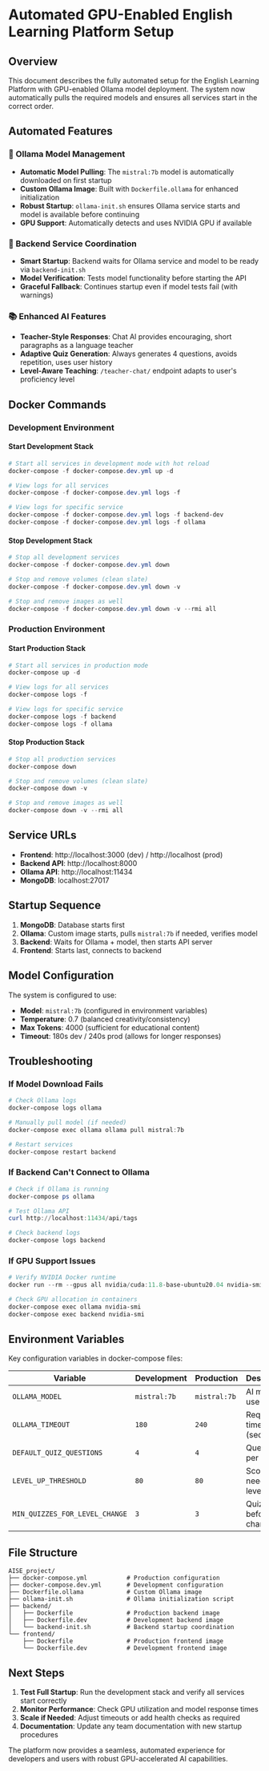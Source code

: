 # Automated GPU-Enabled English Learning Platform Setup

## Overview

This document describes the fully automated setup for the English Learning Platform with GPU-enabled Ollama model deployment. The system now automatically pulls the required models and ensures all services start in the correct order.

## Automated Features

### 🤖 Ollama Model Management
- **Automatic Model Pulling**: The `mistral:7b` model is automatically downloaded on first startup
- **Custom Ollama Image**: Built with `Dockerfile.ollama` for enhanced initialization
- **Robust Startup**: `ollama-init.sh` ensures Ollama service starts and model is available before continuing
- **GPU Support**: Automatically detects and uses NVIDIA GPU if available

### 🔄 Backend Service Coordination
- **Smart Startup**: Backend waits for Ollama service and model to be ready via `backend-init.sh`
- **Model Verification**: Tests model functionality before starting the API
- **Graceful Fallback**: Continues startup even if model tests fail (with warnings)

### 📚 Enhanced AI Features
- **Teacher-Style Responses**: Chat AI provides encouraging, short paragraphs as a language teacher
- **Adaptive Quiz Generation**: Always generates 4 questions, avoids repetition, uses user history
- **Level-Aware Teaching**: `/teacher-chat/` endpoint adapts to user's proficiency level

## Docker Commands

### Development Environment

#### Start Development Stack
```powershell
# Start all services in development mode with hot reload
docker-compose -f docker-compose.dev.yml up -d

# View logs for all services
docker-compose -f docker-compose.dev.yml logs -f

# View logs for specific service
docker-compose -f docker-compose.dev.yml logs -f backend-dev
docker-compose -f docker-compose.dev.yml logs -f ollama
```

#### Stop Development Stack
```powershell
# Stop all development services
docker-compose -f docker-compose.dev.yml down

# Stop and remove volumes (clean slate)
docker-compose -f docker-compose.dev.yml down -v

# Stop and remove images as well
docker-compose -f docker-compose.dev.yml down -v --rmi all
```

### Production Environment

#### Start Production Stack
```powershell
# Start all services in production mode
docker-compose up -d

# View logs for all services
docker-compose logs -f

# View logs for specific service
docker-compose logs -f backend
docker-compose logs -f ollama
```

#### Stop Production Stack
```powershell
# Stop all production services
docker-compose down

# Stop and remove volumes (clean slate)
docker-compose down -v

# Stop and remove images as well
docker-compose down -v --rmi all
```

## Service URLs

- **Frontend**: http://localhost:3000 (dev) / http://localhost (prod)
- **Backend API**: http://localhost:8000
- **Ollama API**: http://localhost:11434
- **MongoDB**: localhost:27017

## Startup Sequence

1. **MongoDB**: Database starts first
2. **Ollama**: Custom image starts, pulls `mistral:7b` if needed, verifies model
3. **Backend**: Waits for Ollama + model, then starts API server
4. **Frontend**: Starts last, connects to backend

## Model Configuration

The system is configured to use:
- **Model**: `mistral:7b` (configured in environment variables)
- **Temperature**: 0.7 (balanced creativity/consistency)
- **Max Tokens**: 4000 (sufficient for educational content)
- **Timeout**: 180s dev / 240s prod (allows for longer responses)

## Troubleshooting

### If Model Download Fails
```powershell
# Check Ollama logs
docker-compose logs ollama

# Manually pull model (if needed)
docker-compose exec ollama ollama pull mistral:7b

# Restart services
docker-compose restart backend
```

### If Backend Can't Connect to Ollama
```powershell
# Check if Ollama is running
docker-compose ps ollama

# Test Ollama API
curl http://localhost:11434/api/tags

# Check backend logs
docker-compose logs backend
```

### If GPU Support Issues
```powershell
# Verify NVIDIA Docker runtime
docker run --rm --gpus all nvidia/cuda:11.8-base-ubuntu20.04 nvidia-smi

# Check GPU allocation in containers
docker-compose exec ollama nvidia-smi
docker-compose exec backend nvidia-smi
```

## Environment Variables

Key configuration variables in docker-compose files:

| Variable | Development | Production | Description |
|----------|-------------|------------|-------------|
| `OLLAMA_MODEL` | `mistral:7b` | `mistral:7b` | AI model to use |
| `OLLAMA_TIMEOUT` | `180` | `240` | Request timeout (seconds) |
| `DEFAULT_QUIZ_QUESTIONS` | `4` | `4` | Questions per quiz |
| `LEVEL_UP_THRESHOLD` | `80` | `80` | Score needed to level up |
| `MIN_QUIZZES_FOR_LEVEL_CHANGE` | `3` | `3` | Quizzes before level change |

## File Structure

```
AISE_project/
├── docker-compose.yml           # Production configuration
├── docker-compose.dev.yml       # Development configuration
├── Dockerfile.ollama            # Custom Ollama image
├── ollama-init.sh               # Ollama initialization script
├── backend/
│   ├── Dockerfile               # Production backend image
│   ├── Dockerfile.dev           # Development backend image
│   └── backend-init.sh          # Backend startup coordination
└── frontend/
    ├── Dockerfile               # Production frontend image
    └── Dockerfile.dev           # Development frontend image
```

## Next Steps

1. **Test Full Startup**: Run the development stack and verify all services start correctly
2. **Monitor Performance**: Check GPU utilization and model response times
3. **Scale if Needed**: Adjust timeouts or add health checks as required
4. **Documentation**: Update any team documentation with new startup procedures

The platform now provides a seamless, automated experience for developers and users with robust GPU-accelerated AI capabilities.
